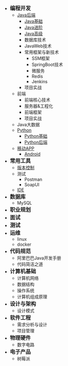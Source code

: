 - <font style="font-weight:bold;font-size:17px;">编程开发</font>
  - [Java后端](编程开发/Java后端/)
    * [Java基础](编程开发/Java后端/000-Java基础/)
    * [Java进阶](编程开发/Java后端/001-Java进阶/)
    * [Java高级](编程开发/Java后端/002-Java高级/)
    * 数据库技术
    * JavaWeb技术
    * 常用框架与新技术
      * SSM框架
      * SpringBoot技术
      * 微服务
      * Redis
      * Jenkins
    * 项目实战
  - 前端
    - 前端核心技术
    - 服务器&工程化
    - 前端框架
    - 项目实战
  - Java大数据
  - [Python](编程开发/Python/)
    * [Python基础](编程开发/Python/Python基础/)
    * [Python后端](编程开发/Python/Python后端/)
  - [移动APP](编程开发/移动APP/)
    * [Android](编程开发/移动APP/Android/)
- <font style="font-weight:bold;font-size:17px;">常用工具</font>
  - [版本控制](常用工具/版本控制/)
  - 测试
    - Postman
    - SoapUI
  - [IDE](常用工具/IDE/)
- <font style="font-weight:bold;font-size:17px;">数据库</font>
  - MySQL
- <font style="font-weight:bold;font-size:17px;">职业规划</font>
- <font style="font-weight:bold;font-size:17px;">面试</font>
- <font style="font-weight:bold;font-size:17px;">测试</font>
- <font style="font-weight:bold;font-size:17px;">运维</font>
  - linux
  - docker
- <font style="font-weight:bold;font-size:17px;">代码规范</font>
  - 阿里巴巴Java开发手册
  - 代码简洁之道
- <font style="font-weight:bold;font-size:17px;">计算机基础</font>
  - 计算机网络
  - 数据结构
  - 操作系统
  - 计算机组成原理
- <font style="font-weight:bold;font-size:17px;">设计与架构</font>
  - 设计模式
- <font style="font-weight:bold;font-size:17px;">软件工程</font>
  - 需求分析与设计
  - 项目管理
- <font style="font-weight:bold;font-size:17px;">物理硬件</font>
  - 数字电路
- <font style="font-weight:bold;font-size:17px;">电子产品</font>
  - 树莓派

